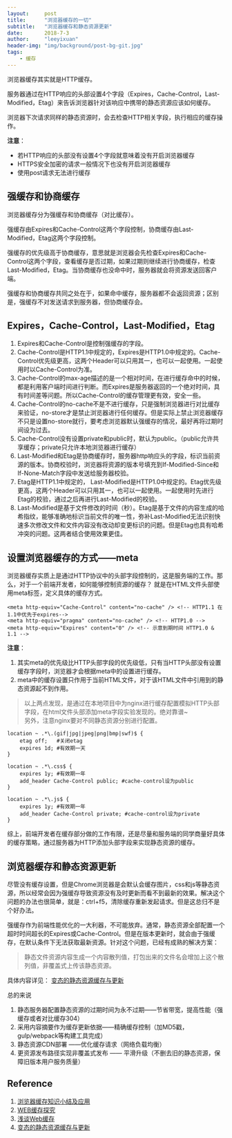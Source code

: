 ```yaml
---
layout:     post
title:      "浏览器缓存的一切"
subtitle:   "浏览器缓存和静态资源更新"
date:       2018-7-3
author:     "leeyixuan"
header-img: "img/background/post-bg-git.jpg"
tags:
    - 缓存
---
```




浏览器缓存其实就是HTTP缓存。

服务器通过在HTTP响应的头部设置4个字段（Expires，Cache-Control，Last-Modified，Etag）来告诉浏览器针对该响应中携带的静态资源应该如何缓存。

浏览器下次请求同样的静态资源时，会去检查HTTP相关字段，执行相应的缓存操作。

**注意**：
- 若HTTP响应的头部没有设置4个字段就意味着没有开启浏览器缓存
- HTTPS安全加密的请求一般情况下也没有开启浏览器缓存
- 使用post请求无法进行缓存



## 强缓存和协商缓存
浏览器缓存分为强缓存和协商缓存（对比缓存）。

强缓存由Expires和Cache-Control这两个字段控制，协商缓存由Last-Modified，Etag这两个字段控制。

强缓存的优先级高于协商缓存，意思就是浏览器会先检查Expires和Cache-Control这两个字段，查看缓存是否过期，如果过期则继续进行协商缓存，检查Last-Modified，Etag。当协商缓存也没命中时，服务器就会将资源发送回客户端。

强缓存和协商缓存共同之处在于，如果命中缓存，服务器都不会返回资源；区别是，强缓存不对发送请求到服务器，但协商缓存会。





## Expires，Cache-Control，Last-Modified，Etag



1. Expires和Cache-Control是控制强缓存的字段。
2. Cache-Control是HTTP1.1中规定的，Expires是HTTP1.0中规定的。Cache-Control优先级更高，这两个Header可以只用其一，也可以一起使用。一起使用时以Cache-Control为准。
3. Cache-Control的max-age描述的是一个相对时间，在进行缓存命中的时候，都是利用客户端时间进行判断。而Expires是服务器返回的一个绝对时间，具有时间差等问题。所以Cache-Control的缓存管理更有效，安全一些。
4. Cache-Control的no-cache不是不进行缓存，只是强制浏览器进行对比缓存来验证，no-store才是禁止浏览器进行任何缓存。但是实际上禁止浏览器缓存不只是设置no-store就行，要考虑浏览器默认强缓存的情况，最好再将过期时间设为过去。
5. Cache-Control没有设置private和public时，默认为public。（public允许共享缓存；private只允许本地浏览器进行缓存）
6. Last-Modified和Etag是协商缓存时，服务器http响应头的字段，标识当前资源的版本。协商校验时，浏览器将资源的版本号填充到If-Modified-Since和If-None-Match字段中发送给服务器校验。
7. Etag是HTTP1.1中规定的， Last-Modified是HTTP1.0中规定的。Etag优先级更高，这两个Header可以只用其一，也可以一起使用。一起使用时先进行 Etag的校验，通过之后再进行Last-Modified的校验。
8. Last-Modified是基于文件修改的时间（秒）。Etag是基于文件的内容生成的哈希指纹，能够准确地标识当前文件的唯一性，弥补Last-Modified无法识别快速多次修改文件和文件内容没有改动却变更标识的问题。但是Etag也具有哈希冲突的问题。这两者结合使用效果更佳。


## 设置浏览器缓存的方式——meta
浏览器缓存实质上是通过HTTP协议中的头部字段控制的，这是服务端的工作。那么，对于一个前端开发者，如何能够控制资源的缓存？
就是在HTML文件头部使用meta标签，定义具体的缓存方式。
```
<meta http-equiv="Cache-Control" content="no-cache" /> <!-- HTTP1.1 在1.1中优先于expires-->
<meta http-equiv="pragma" content="no-cache" /> <!-- HTTP1.0 -->
<meta http-equiv="Expires" content="0" /> <!-- 示意到期时间 HTTP1.0 & 1.1 -->
```

**注意**：
1. 其实meta的优先级比HTTP头部字段的优先级低，只有当HTTP头部没有设置缓存字段时，浏览器才会根据meta中的设置进行缓存。
2. meta中的缓存设置只作用于当前HTML文件，对于该HTML文件中引用到的静态资源起不到作用。
>以上两点发现，是通过在本地项目中为nginx进行缓存配置模拟HTTP头部字段，在html文件头部添加meta字段实验发现的。绝对靠谱~     
>另外，注意nginx要对不同静态资源分别进行配置。

```
location ~ .*\.(gif|jpg|jpeg|png|bmp|swf)$ {
    etag off;   #关闭etag
    expires 1d; #有效期一天 
}

location ~ .*\.css$ {
    expires 1y; #有效期一年
    add_header Cache-Control public; #cache-control设为public
}

location ~ .*\.js$ {
    expires 1y; #有效期一年
    add_header Cache-Control private; #cache-control设为private
}
```

综上，前端开发者在缓存部分做的工作有限，还是尽量和服务端的同学商量好具体的缓存策略，通过服务器为HTTP添加头部字段来实现静态资源的缓存。



## 浏览器缓存和静态资源更新


尽管没有缓存设置，但是Chrome浏览器是会默认会缓存图片，css和js等静态资源，所以经常会因为强缓存导致资源没有及时更新而看不到最新的效果。解决这个问题的办法也很简单，就是：ctrl+f5，清除缓存重新发起请求。但是这总归不是个好办法。

强缓存作为前端性能优化的一大利器，不可能放弃。通常，静态资源全部配置一个超时时间超长的Expires或Cache-Control。但是在版本更新时，就会由于强缓存，在默认条件下无法获取最新资源。针对这个问题，已经有成熟的解决方案：
>静态文件资源内容生成一个内容散列值，打包出来的文件名会增加上这个散列值，非覆盖式上传该静态资源。

具体内容详见： [变态的静态资源缓存与更新 ](https://my.oschina.net/jathon/blog/404968)

总的来说
1. 静态服务器配置静态资源的过期时间为永不过期——节省带宽，提高性能（强缓存或者对比缓存304）
2. 采用内容摘要作为缓存更新依据——精确缓存控制（加MD5戳，gulp/webpack等构建工具完成）
3. 静态资源CDN部署 ——优化缓存请求（网络负载均衡）
4. 更资源发布路径实现非覆盖式发布 —— 平滑升级（不删去旧的静态资源，保障旧版本用户服务质量）



## Reference
1. [浏览器缓存知识小结及应用 ](http://www.cnblogs.com/lyzg/p/5125934.html)
2. [WEB缓存探究 ](https://segmentfault.com/a/1190000010367680)
3. [浅谈Web缓存](http://www.alloyteam.com/2016/03/discussion-on-web-caching/)
4. [变态的静态资源缓存与更新 ](https://my.oschina.net/jathon/blog/404968)